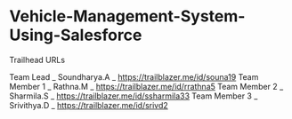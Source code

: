 # Vehicle-Management-System-Using-Salesforce

Trailhead URLs

Team Lead     _  Soundharya.A   _ https://trailblazer.me/id/souna19
Team Member 1 _  Rathna.M       _ https://trailblazer.me/id/rrathna5
Team Member 2 _  Sharmila.S     _ https://trailblazer.me/id/ssharmila33
Team Member 3 _  Srivithya.D    _ https://trailblazer.me/id/srivd2
